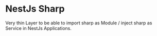 # NestJs Sharp

Very thin Layer to be able to import sharp as Module / inject sharp as Service in NestJs Applications.
